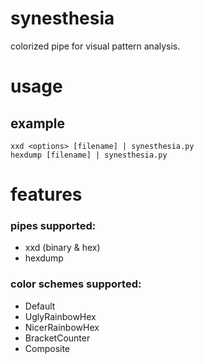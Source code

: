 synesthesia
=========

colorized pipe for visual pattern analysis.

# usage 

## example 

    xxd <options> [filename] | synesthesia.py
    hexdump [filename] | synesthesia.py

# features 
### pipes supported:
* xxd (binary & hex)
* hexdump
  
### color schemes supported:
* Default
* UglyRainbowHex
* NicerRainbowHex
* BracketCounter
* Composite
